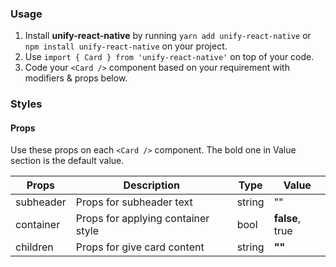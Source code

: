 ### Usage

1. Install **unify-react-native** by running `yarn add unify-react-native` or `npm install unify-react-native` on your project.
2. Use `import { Card } from 'unify-react-native'` on top of your code.
3. Code your `<Card />` component based on your requirement with modifiers & props below.



### Styles

#### Props

Use these props on each `<Card />` component. The bold one in Value section is the default value.

| Props            | Description                         | Type            | Value
|---------------------|----------------------------------|-----------------|---------------------|
| subheader        | Props for subheader text            | string          | ""
| container      | Props for applying container style    | bool            | **false**, true
| children         | Props for give card content           | string          | **""**